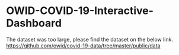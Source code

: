 # OWID-COVID-19-Interactive-Dashboard
The dataset was too large, please find the dataset on the below link.
https://github.com/owid/covid-19-data/tree/master/public/data
